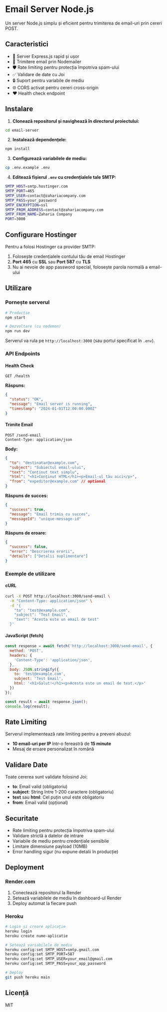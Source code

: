 # Email Server Node.js

Un server Node.js simplu și eficient pentru trimiterea de email-uri prin cereri POST.

## Caracteristici

- 🚀 Server Express.js rapid și ușor
- 📧 Trimitere email prin Nodemailer
- 🛡️ Rate limiting pentru protecția împotriva spam-ului
- ✅ Validare de date cu Joi
- 🔒 Suport pentru variabile de mediu
- 🌐 CORS activat pentru cereri cross-origin
- ❤️ Health check endpoint

## Instalare

1. **Clonează repositorul și navighează în directorul proiectului:**
```bash
cd email-server
```

2. **Instalează dependențele:**
```bash
npm install
```

3. **Configurează variabilele de mediu:**
```bash
cp .env.example .env
```

4. **Editează fișierul `.env` cu credențialele tale SMTP:**
```bash
SMTP_HOST=smtp.hostinger.com
SMTP_PORT=465
SMTP_USER=contact@zahariacompany.com
SMTP_PASS=your_password
SMTP_ENCRYPTION=ssl
SMTP_FROM_ADDRESS=contact@zahariacompany.com
SMTP_FROM_NAME=Zaharia Company
PORT=3000
```

## Configurare Hostinger

Pentru a folosi Hostinger ca provider SMTP:

1. Folosește credențialele contului tău de email Hostinger
2. **Port 465** cu **SSL** sau **Port 587** cu **TLS**
3. Nu ai nevoie de app password special, folosește parola normală a email-ului

## Utilizare

### Pornește serverul

```bash
# Producție
npm start

# Dezvoltare (cu nodemon)
npm run dev
```

Serverul va rula pe `http://localhost:3000` (sau portul specificat în `.env`).

### API Endpoints

#### Health Check
```http
GET /health
```

**Răspuns:**
```json
{
  "status": "OK",
  "message": "Email server is running",
  "timestamp": "2024-01-01T12:00:00.000Z"
}
```

#### Trimite Email
```http
POST /send-email
Content-Type: application/json
```

**Body:**
```json
{
  "to": "destinatar@example.com",
  "subject": "Subiectul email-ului",
  "text": "Conținut text simplu",
  "html": "<h1>Conținut HTML</h1><p>Email-ul tău aici</p>",
  "from": "expeditor@example.com" // optional
}
```

**Răspuns de succes:**
```json
{
  "success": true,
  "message": "Email trimis cu succes",
  "messageId": "unique-message-id"
}
```

**Răspuns de eroare:**
```json
{
  "success": false,
  "error": "Descrierea erorii",
  "details": ["Detalii suplimentare"]
}
```

### Exemple de utilizare

#### cURL
```bash
curl -X POST http://localhost:3000/send-email \
  -H "Content-Type: application/json" \
  -d '{
    "to": "test@example.com",
    "subject": "Test Email",
    "text": "Acesta este un email de test"
  }'
```

#### JavaScript (fetch)
```javascript
const response = await fetch('http://localhost:3000/send-email', {
  method: 'POST',
  headers: {
    'Content-Type': 'application/json',
  },
  body: JSON.stringify({
    to: 'test@example.com',
    subject: 'Test Email',
    html: '<h1>Salut!</h1><p>Acesta este un email de test.</p>'
  })
});

const result = await response.json();
console.log(result);
```

## Rate Limiting

Serverul implementează rate limiting pentru a preveni abuzul:
- **10 email-uri per IP** într-o fereastră de **15 minute**
- Mesaj de eroare personalizat în română

## Validare Date

Toate cererea sunt validate folosind Joi:
- **to**: Email valid (obligatoriu)
- **subject**: String între 1-200 caractere (obligatoriu)
- **text** sau **html**: Cel puțin unul este obligatoriu
- **from**: Email valid (opțional)

## Securitate

- Rate limiting pentru protecția împotriva spam-ului
- Validare strictă a datelor de intrare
- Variabile de mediu pentru credențiale sensibile
- Limitare dimensiune payload (10MB)
- Error handling sigur (nu expune detalii în producție)

## Deployment

### Render.com
1. Conectează repositorul la Render
2. Setează variabilele de mediu în dashboard-ul Render
3. Deploy automat la fiecare push

### Heroku
```bash
# Login și creare aplicație
heroku login
heroku create nume-aplicatie

# Setează variabilele de mediu
heroku config:set SMTP_HOST=smtp.gmail.com
heroku config:set SMTP_PORT=587
heroku config:set SMTP_USER=your_email@gmail.com
heroku config:set SMTP_PASS=your_app_password

# Deploy
git push heroku main
```

## Licență

MIT
